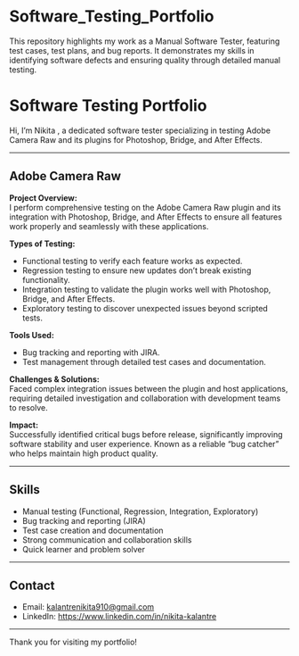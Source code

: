 # Software_Testing_Portfolio
This repository highlights my work as a Manual Software Tester, featuring test cases, test plans, and bug reports. It demonstrates my skills in identifying software defects and ensuring quality through detailed manual testing.



# Software Testing Portfolio

Hi, I’m Nikita , a dedicated software tester specializing in testing Adobe Camera Raw and its plugins for Photoshop, Bridge, and After Effects.

---

## Adobe Camera Raw 

**Project Overview:**  
I perform comprehensive testing on the Adobe Camera Raw plugin and its integration with Photoshop, Bridge, and After Effects to ensure all features work properly and seamlessly with these applications.

**Types of Testing:**  
- Functional testing to verify each feature works as expected.  
- Regression testing to ensure new updates don’t break existing functionality.  
- Integration testing to validate the plugin works well with Photoshop, Bridge, and After Effects.  
- Exploratory testing to discover unexpected issues beyond scripted tests.

**Tools Used:**  
- Bug tracking and reporting with JIRA.  
- Test management through detailed test cases and documentation.

**Challenges & Solutions:**  
Faced complex integration issues between the plugin and host applications, requiring detailed investigation and collaboration with development teams to resolve.

**Impact:**  
Successfully identified critical bugs before release, significantly improving software stability and user experience. Known as a reliable “bug catcher” who helps maintain high product quality.

---

## Skills

- Manual testing (Functional, Regression, Integration, Exploratory)  
- Bug tracking and reporting (JIRA)  
- Test case creation and documentation  
- Strong communication and collaboration skills  
- Quick learner and problem solver

---

## Contact

- Email: kalantrenikita910@gmail.com 
- LinkedIn: https://www.linkedin.com/in/nikita-kalantre

---

Thank you for visiting my portfolio!
